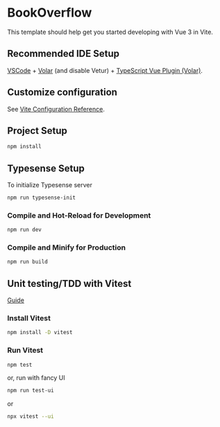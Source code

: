 # BookOverflow

This template should help get you started developing with Vue 3 in Vite.

## Recommended IDE Setup

[VSCode](https://code.visualstudio.com/) + [Volar](https://marketplace.visualstudio.com/items?itemName=Vue.volar) (and disable Vetur) + [TypeScript Vue Plugin (Volar)](https://marketplace.visualstudio.com/items?itemName=Vue.vscode-typescript-vue-plugin).

## Customize configuration

See [Vite Configuration Reference](https://vitejs.dev/config/).

## Project Setup

```sh
npm install
```

## Typesense Setup

To initialize Typesense server

```sh
npm run typesense-init
```

### Compile and Hot-Reload for Development

```sh
npm run dev
```

### Compile and Minify for Production

```sh
npm run build
```

## Unit testing/TDD with Vitest

[Guide](https://vitest.dev/guide/)

### Install Vitest

```sh
npm install -D vitest
```

### Run Vitest

```sh
npm test
```

or, run with fancy UI

```sh
npm run test-ui
```

or

```sh
npx vitest --ui 
```
